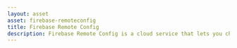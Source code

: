 ```yaml
---
layout: asset
asset: firebase-remoteconfig
title: Firebase Remote Config
description: Firebase Remote Config is a cloud service that lets you change the behavior and appearance of your app without requiring users to download an app update. When using Remote Config, you create in-app default values that control the behavior and appearance of your app. Then, you can later use the Firebase console or the Remote Config backend APIs to override in-app default values for all app users or for segments of your user base. Your app controls when updates are applied, and it can frequently check for updates and apply them with a negligible impact on performance.
---
```

